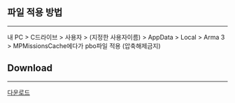 ## 파일 적용 방법
---
내 PC > C드라이브 > 사용자 > (지정한 사용자이름) >  AppData > Local > Arma 3 > MPMissionsCache에다가 pbo파일 적용 (압축해제금지)

## Download
---
[다운로드](https://drive.google.com/drive/folders/19dyJAXBxydDjZ-RyBhqpHbv3Num4uvqF?usp=sharing)
